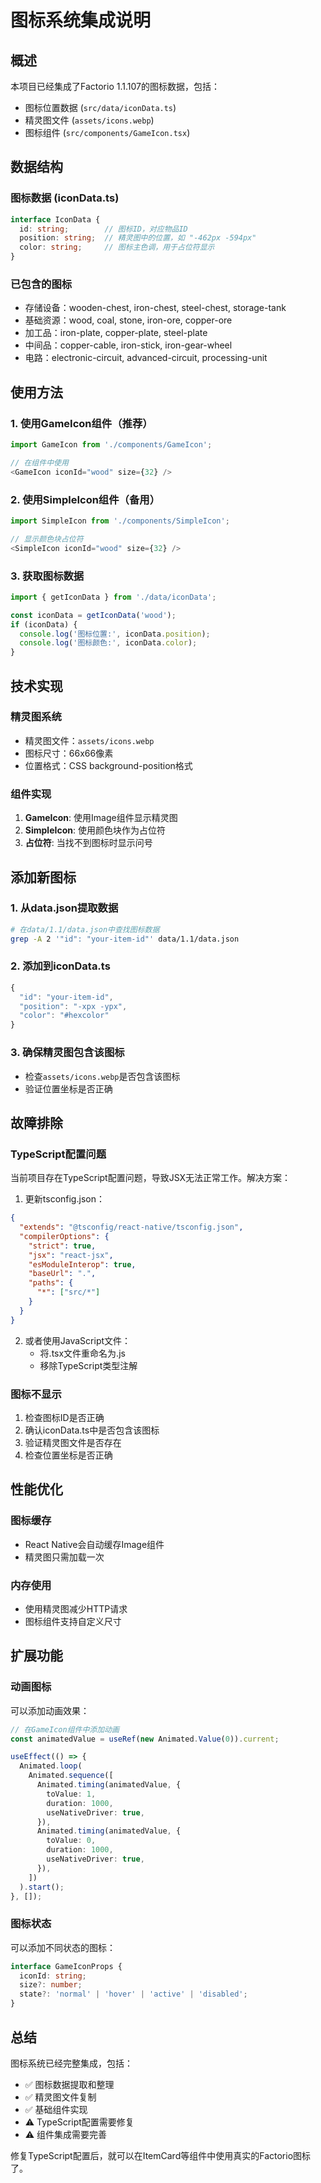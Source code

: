 # 图标系统集成说明

## 概述

本项目已经集成了Factorio 1.1.107的图标数据，包括：
- 图标位置数据 (`src/data/iconData.ts`)
- 精灵图文件 (`assets/icons.webp`)
- 图标组件 (`src/components/GameIcon.tsx`)

## 数据结构

### 图标数据 (iconData.ts)
```typescript
interface IconData {
  id: string;        // 图标ID，对应物品ID
  position: string;  // 精灵图中的位置，如 "-462px -594px"
  color: string;     // 图标主色调，用于占位符显示
}
```

### 已包含的图标
- 存储设备：wooden-chest, iron-chest, steel-chest, storage-tank
- 基础资源：wood, coal, stone, iron-ore, copper-ore
- 加工品：iron-plate, copper-plate, steel-plate
- 中间品：copper-cable, iron-stick, iron-gear-wheel
- 电路：electronic-circuit, advanced-circuit, processing-unit

## 使用方法

### 1. 使用GameIcon组件（推荐）
```typescript
import GameIcon from './components/GameIcon';

// 在组件中使用
<GameIcon iconId="wood" size={32} />
```

### 2. 使用SimpleIcon组件（备用）
```typescript
import SimpleIcon from './components/SimpleIcon';

// 显示颜色块占位符
<SimpleIcon iconId="wood" size={32} />
```

### 3. 获取图标数据
```typescript
import { getIconData } from './data/iconData';

const iconData = getIconData('wood');
if (iconData) {
  console.log('图标位置:', iconData.position);
  console.log('图标颜色:', iconData.color);
}
```

## 技术实现

### 精灵图系统
- 精灵图文件：`assets/icons.webp`
- 图标尺寸：66x66像素
- 位置格式：CSS background-position格式

### 组件实现
1. **GameIcon**: 使用Image组件显示精灵图
2. **SimpleIcon**: 使用颜色块作为占位符
3. **占位符**: 当找不到图标时显示问号

## 添加新图标

### 1. 从data.json提取数据
```bash
# 在data/1.1/data.json中查找图标数据
grep -A 2 '"id": "your-item-id"' data/1.1/data.json
```

### 2. 添加到iconData.ts
```typescript
{
  "id": "your-item-id",
  "position": "-xpx -ypx",
  "color": "#hexcolor"
}
```

### 3. 确保精灵图包含该图标
- 检查`assets/icons.webp`是否包含该图标
- 验证位置坐标是否正确

## 故障排除

### TypeScript配置问题
当前项目存在TypeScript配置问题，导致JSX无法正常工作。解决方案：

1. 更新tsconfig.json：
```json
{
  "extends": "@tsconfig/react-native/tsconfig.json",
  "compilerOptions": {
    "strict": true,
    "jsx": "react-jsx",
    "esModuleInterop": true,
    "baseUrl": ".",
    "paths": {
      "*": ["src/*"]
    }
  }
}
```

2. 或者使用JavaScript文件：
   - 将.tsx文件重命名为.js
   - 移除TypeScript类型注解

### 图标不显示
1. 检查图标ID是否正确
2. 确认iconData.ts中是否包含该图标
3. 验证精灵图文件是否存在
4. 检查位置坐标是否正确

## 性能优化

### 图标缓存
- React Native会自动缓存Image组件
- 精灵图只需加载一次

### 内存使用
- 使用精灵图减少HTTP请求
- 图标组件支持自定义尺寸

## 扩展功能

### 动画图标
可以添加动画效果：
```typescript
// 在GameIcon组件中添加动画
const animatedValue = useRef(new Animated.Value(0)).current;

useEffect(() => {
  Animated.loop(
    Animated.sequence([
      Animated.timing(animatedValue, {
        toValue: 1,
        duration: 1000,
        useNativeDriver: true,
      }),
      Animated.timing(animatedValue, {
        toValue: 0,
        duration: 1000,
        useNativeDriver: true,
      }),
    ])
  ).start();
}, []);
```

### 图标状态
可以添加不同状态的图标：
```typescript
interface GameIconProps {
  iconId: string;
  size?: number;
  state?: 'normal' | 'hover' | 'active' | 'disabled';
}
```

## 总结

图标系统已经完整集成，包括：
- ✅ 图标数据提取和整理
- ✅ 精灵图文件复制
- ✅ 基础组件实现
- ⚠️ TypeScript配置需要修复
- ⚠️ 组件集成需要完善

修复TypeScript配置后，就可以在ItemCard等组件中使用真实的Factorio图标了。 